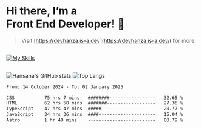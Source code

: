 # Hi there, I’m a<br>Front End Developer! 👋
> Visit [https://devhanza.is-a.dev](https://devhanza.is-a.dev/) for more.

##
[![My Skills](https://skillicons.dev/icons?i=html,css,js,tailwind,sass,bootstrap,ts,angular,nodejs,express,py,wordpress,figma,ps)](https://hansana.is-a.dev)
##
![Hansana's GitHub stats](https://github-readme-stats.vercel.app/api?username=DevHanza\&hide=issues\&show_icons=true&theme=dark)
![Top Langs](https://github-readme-stats.vercel.app/api/top-langs/?username=DevHanza\&layout=compact&theme=dark)

<!--START_SECTION:waka-->

```txt
From: 14 October 2024 - To: 02 January 2025

CSS           75 hrs 7 mins   ########-----------------   32.65 %
HTML          62 hrs 58 mins  #######------------------   27.36 %
TypeScript    47 hrs 47 mins  #####--------------------   20.77 %
JavaScript    34 hrs 36 mins  ####---------------------   15.04 %
Astro         1 hr 49 mins    -------------------------   00.79 %
```

<!--END_SECTION:waka-->

